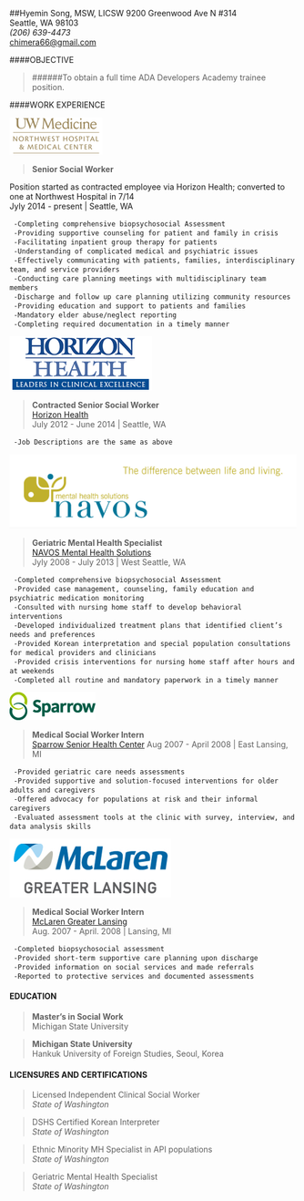 ##Hyemin Song, MSW, LICSW
9200 Greenwood Ave N #314  
Seattle, WA 98103  
*(206) 639-4473*  
chimera66@gmail.com

####OBJECTIVE 

> ######To obtain a full time ADA Developers Academy trainee position.	

####WORK EXPERIENCE

[![Northwest Hospital Geropsychiatric Center](https://github.com/songhyem/myfirst/blob/master/uw.png)](http://nwhospital.org/services/gero_inpatient.asp) 
>**Senior Social Worker**  
 
Position started as contracted employee via Horizon Health; converted to one at Northwest Hospital in 7/14      
Jyly 2014 - present | Seattle, WA    

     -Completing comprehensive biopsychosocial Assessment  
     -Providing supportive counseling for patient and family in crisis  
     -Facilitating inpatient group therapy for patients  
     -Understanding of complicated medical and psychiatric issues   
     -Effectively communicating with patients, families, interdisciplinary team, and service providers   
     -Conducting care planning meetings with multidisciplinary team members        
     -Discharge and follow up care planning utilizing community resources  
     -Providing education and support to patients and families  
     -Mandatory elder abuse/neglect reporting  
     -Completing required documentation in a timely manner 

![Horizon Health](https://github.com/songhyem/myfirst/blob/master/horizon.jpg)
>**Contracted Senior Social Worker**  
[Horizon Health](http://www.horizonhealth.com/index.php/consulting/)  
July 2012 - June 2014 | Seattle, WA    

     -Job Descriptions are the same as above  
    
![NAVOS Mental Health Solutions](https://github.com/songhyem/myfirst/blob/master/navos.png) 
>**Geriatric Mental Health Specialist**  
[NAVOS Mental Health Solutions](http://www.navos.org/outpatient-programs/older-adult)    
Jyly 2008 - July 2013 | West Seattle, WA    

     -Completed comprehensive biopsychosocial Assessment    
     -Provided case management, counseling, family education and psychiatric medication monitoring  
     -Consulted with nursing home staff to develop behavioral interventions   
     -Developed individualized treatment plans that identified client’s needs and preferences  
     -Provided Korean interpretation and special population consultations for medical providers and clinicians
     -Provided crisis interventions for nursing home staff after hours and at weekends
     -Completed all routine and mandatory paperwork in a timely manner     

![Sparrow Senior Health Center](https://github.com/songhyem/myfirst/blob/master/sparrow.gif)
>**Medical Social Worker Intern**    
[Sparrow Senior Health Center](http://www.sparrow.org/seniorservices)
Aug 2007 - April 2008 | East Lansing, MI

     -Provided geriatric care needs assessments  
     -Provided supportive and solution-focused interventions for older adults and caregivers  
     -Offered advocacy for populations at risk and their informal caregivers  
     -Evaluated assessment tools at the clinic with survey, interview, and data analysis skills  

![Mclaren Greater Lansing](https://github.com/songhyem/myfirst/blob/master/mclaren.jpg) 
>**Medical Social Worker Intern**  
[McLaren Greater Lansing](http://www.mclaren.org/lansing/Lansing.aspx)    
Aug. 2007 - April. 2008 | Lansing, MI  

     -Completed biopsychosocial assessment
     -Provided short-term supportive care planning upon discharge
     -Provided information on social services and made referrals
     -Reported to protective services and documented assessments
    
#### EDUCATION
>**Master’s in Social Work**  
Michigan State University  

>**Michigan State University**  
Hankuk University of Foreign Studies, Seoul, Korea  

#### LICENSURES AND CERTIFICATIONS
>Licensed Independent Clinical Social Worker  
*State of Washington*

>DSHS Certified Korean Interpreter  
*State of Washington*  
    
>Ethnic Minority MH Specialist in API populations  
*State of Washington*  
    
>Geriatric Mental Health Specialist  
*State of Washington*  
  



    

  


